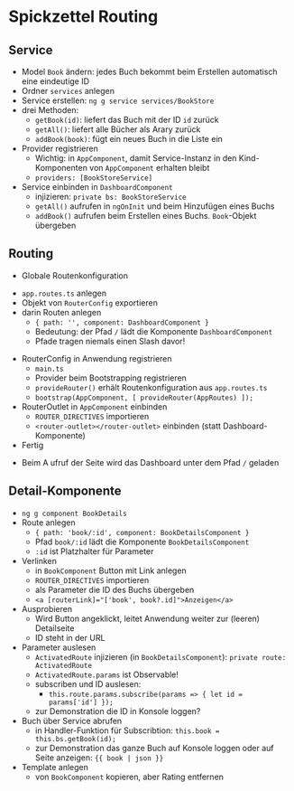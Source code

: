 # Spickzettel Routing

## Service

* Model `Book` ändern: jedes Buch bekommt beim Erstellen automatisch eine eindeutige ID
* Ordner `services` anlegen
* Service erstellen: `ng g service services/BookStore`
* drei Methoden:
  - `getBook(id)`: liefert das Buch mit der ID `id` zurück
  - `getAll()`: liefert alle Bücher als Arary zurück
  - `addBook(book)`: fügt ein neues Buch in die Liste ein
* Provider registrieren
  - Wichtig: in `AppComponent`, damit Service-Instanz in den Kind-Komponenten von `AppComponent` erhalten bleibt
  - `providers: [BookStoreService]`
* Service einbinden in `DashboardComponent`
  - injizieren: `private bs: BookStoreService`
  - `getAll()` aufrufen in `ngOnInit` und beim Hinzufügen eines Buchs
  - `addBook()` aufrufen beim Erstellen eines Buchs. `Book`-Objekt übergeben


## Routing

*  Globale Routenkonfiguration
  - `app.routes.ts` anlegen
  - Objekt von `RouterConfig` exportieren
  - darin Routen anlegen
    + `{ path: '', component: DashboardComponent }`
    + Bedeutung: der Pfad `/` lädt die Komponente `DashboardComponent`
    + Pfade tragen niemals einen Slash davor!
* RouterConfig in Anwendung registrieren
  - `main.ts`
  - Provider beim Bootstrapping registrieren
  - `provideRouter()` erhält Routenkonfiguration aus `app.routes.ts`
  - `bootstrap(AppComponent, [ provideRouter(AppRoutes) ]);`
* RouterOutlet in `AppComponent` einbinden
  - `ROUTER_DIRECTIVES` importieren
  - `<router-outlet></router-outlet>` einbinden (statt Dashboard-Komponente)
* Fertig
- Beim A  ufruf der Seite wird das Dashboard unter dem Pfad `/` geladen


## Detail-Komponente
* `ng g component BookDetails`
* Route anlegen
  - `{ path: 'book/:id', component: BookDetailsComponent }`
  - Pfad `book/:id` lädt die Komponente `BookDetailsComponent`
  - `:id` ist Platzhalter für Parameter
* Verlinken
  - in `BookComponent` Button mit Link anlegen
  - `ROUTER_DIRECTIVES` importieren
  - als Parameter die ID des Buchs übergeben
  - `<a [routerLink]="['book', book?.id]">Anzeigen</a>`
* Ausprobieren
  - Wird Button angeklickt, leitet Anwendung weiter zur (leeren) Detailseite
  - ID steht in der URL
* Parameter auslesen
  - `ActivatedRoute` injizieren (in `BookDetailsComponent`): `private route: ActivatedRoute`
  - `ActivatedRoute.params` ist Observable!
  - subscriben und ID auslesen:
    + `this.route.params.subscribe(params => { let id = params['id'] });`
  - zur Demonstration die ID in Konsole loggen?
* Buch über Service abrufen
  - in Handler-Funktion für Subscribtion: `this.book = this.bs.getBook(id);`
  - zur Demonstration das ganze Buch auf Konsole loggen oder auf Seite anzeigen: `{{ book | json }}`
* Template anlegen
  - von `BookComponent` kopieren, aber Rating entfernen
